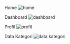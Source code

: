 Home
![home](https://user-images.githubusercontent.com/84075404/149713822-6c4175c0-a334-4c56-990e-65eb3fe0d621.png)

Dashboard
![dashboard](https://user-images.githubusercontent.com/84075404/149714203-41481b12-d71a-4662-a65e-21f468f1c12c.png)

Profil
![profil](https://user-images.githubusercontent.com/84075404/149713965-0e9b734a-5a96-49f2-8c5a-e20eebfdcd43.png)

Data Kategori
![data kategori](https://user-images.githubusercontent.com/84075404/149714104-40616b79-83da-4532-9b3b-8dca98df94e3.png)
